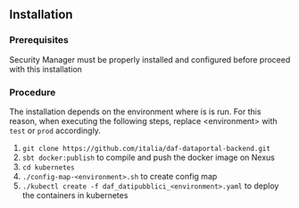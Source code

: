 ## Installation

### Prerequisites

Security Manager must be properly installed and configured before proceed with this installation

### Procedure

The installation depends on the environment where is is run.
For this reason, when executing the following steps, replace \<environment\> with `test` or `prod` accordingly.

1. `git clone https://github.com/italia/daf-dataportal-backend.git`
2. `sbt docker:publish` to compile and push the docker image on Nexus
3. `cd kubernetes` 
4. `./config-map-<environment>.sh` to create config map
5. `./kubectl create -f daf_datipubblici_<environment>.yaml` to deploy the containers in kubernetes
